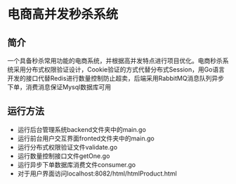 # 电商高并发秒杀系统
## 简介
一个具备秒杀常用功能的电商系统，并根据高并发特点进行项目优化。电商秒杀系统采用分布式权限验证设计，Cookie验证的方式代替分布式Session，用Go语言开发的接口代替Redis进行数量控制防止超卖，后端采用RabbitMQ消息队列异步下单，消费消息保证Mysql数据库可用
## 运行方法
- 运行后台管理系统backend文件夹中的main.go
- 运行前台用户交互界面fronted文件夹中的main.go
- 运行分布式权限验证文件validate.go
- 运行数量控制接口文件getOne.go
- 运行异步下单数据库消费文件consumer.go
- 对于用户界面访问localhost:8082/html/htmlProduct.html
